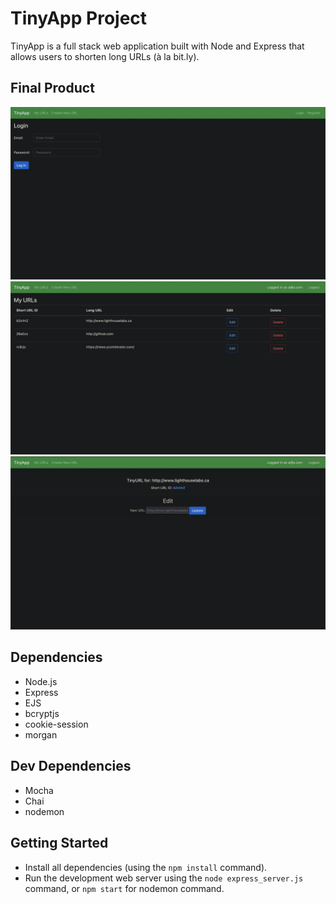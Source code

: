 # TinyApp Project

TinyApp is a full stack web application built with Node and Express that allows users to shorten long URLs (à la bit.ly).

## Final Product

!["Login pages don't get more simple than this! If you're not already a user, feel free to register through the link in the top right corner."](https://github.com/adam-kowalczuk/tinyurl/blob/main/docs/login_page.png?raw=true)
!["Once you're logged in, you'll be able to create, edit, or delete shortURLs for all of your favourite websites."](https://github.com/adam-kowalczuk/tinyurl/blob/main/docs/urls_page.png?raw=true)
!["Easily access or edit your shortURLs via its very own page."](https://github.com/adam-kowalczuk/tinyurl/blob/main/docs/urls_id_page.png?raw=true) 

## Dependencies

- Node.js
- Express
- EJS
- bcryptjs
- cookie-session
- morgan

## Dev Dependencies

- Mocha
- Chai
- nodemon

## Getting Started

- Install all dependencies (using the `npm install` command).
- Run the development web server using the `node express_server.js` command, or `npm start` for nodemon command.